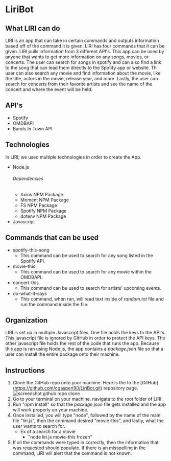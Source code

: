 # LiriBot

## What LIRI can do
LIRI is an app that can take in certain commands and outputs information based off of the command it is given. LIRI has four commands that it can be given. LIRI pulls information from 3 different API's. This app can be used by anyone that wants to get more information on any songs, movies, or concerts. The user can search for songs in spotify and can also find a link to the song that can lead them directly to the Spotify app or website. Th user can also search any movie and find information about the movie, like the title, actors in the movie, release year, and more. Lastly, the user can search for concerts from their favorite artists and see the name of the concert and where the event will be held.

## API's
*   Spotify
*   OMDBAPI
*   Bands In Town API

## Technologies
In LIRI, we used multiple technologies in order to create the App.
*   Node.js
    ###### Dependencies
    *   Axios NPM Package
    *   Moment NPM Package
    *   FS NPM Package
    *   Spotify NPM Package
    *   dotenv NPM Package
*   Javascript

## Commands that can be used
*   spotify-this-song
    *   This command can be used to search for any song listed in the Spotify API.
*   movie-this
    *   This command can be used to search for any movie within the OMDBAPI.
*   concert-this
    *   This command can be used to search for artists' upcoming events.
*   do-what-it-says
    *   This command, when ran, will read text inside of *random.txt* file and run the command inside the file.

## Organization
LIRI is set up in multiple Javascript files. One file holds the keys to the API's. This javascript file is ignored by GitHub in order to protect the API keys. The other javascript file holds the rest of the code that runs the app. Because this app is ran using Node.js, the app contains a *package.json* file so that a user can install the entire package onto their machine.

## Instructions
1. Clone the GitHub repo onto your machine. Here is the to the [GitHub] (https://github.com/cgasperi90/LiriBot.git) repository page.
![screenshot github repo clone](LiriBot/Screenshots/githubCloneTerminal.png) 
2. Go to your terminal on your machine, navigate to the root folder of LIRI.
3. Run "npm install" so that the *package.json* file gets installed and the app will work properly on your machine.
4. Once installed, you will type "node", followed by the name of the main file "liri.js", then the command desired "movie-this", and lastly, what the user wants to search for.
    *   Ex of a search for a movie
        *   "node liri.js movie-this frozen"
5. If all the commands were typed in correctly, then the information that was requested should populate. If there is an misspelling in the command, LIRI will alert that the command is not known.

